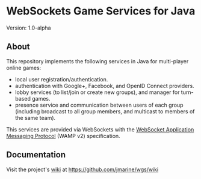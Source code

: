 WebSockets Game Services for Java
=================================

Version: 1.0-alpha


About
-----

This repository implements the following services in Java for multi-player online games:
    
* local user registration/authentication.
* authentication with Google+, Facebook, and OpenID Connect providers.
* lobby services (to list/join or create new groups), and manager for turn-based games.
* presence service and communication between users of each group (including broadcast to all group members, and multicast to members of the same team).


This services are provided via WebSockets with the [WebSocket Application Messaging Protocol](https://github.com/tavendo/WAMP/tree/master/spec) (WAMP v2) specification.



Documentation
-------------
Visit the project's [wiki](https://github.com/jmarine/wgs/wiki) at https://github.com/jmarine/wgs/wiki

